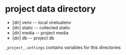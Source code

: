 # project data directory #

 - [dir] venv -- local viretualenv
 - [dir] static -- collected static
 - [dir] media -- project media
 - [dir] db -- project db

`_project_.settings` contains variables for this directories
